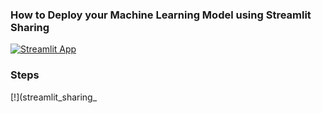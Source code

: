 ### How to Deploy your Machine Learning Model using Streamlit Sharing
[![Streamlit App](https://static.streamlit.io/badges/streamlit_badge_black_white.svg)](https://densaiko-hr-machine-learning-deployment-app-wcaoyj.streamlit.app/)

### Steps
[!](streamlit_sharing_

